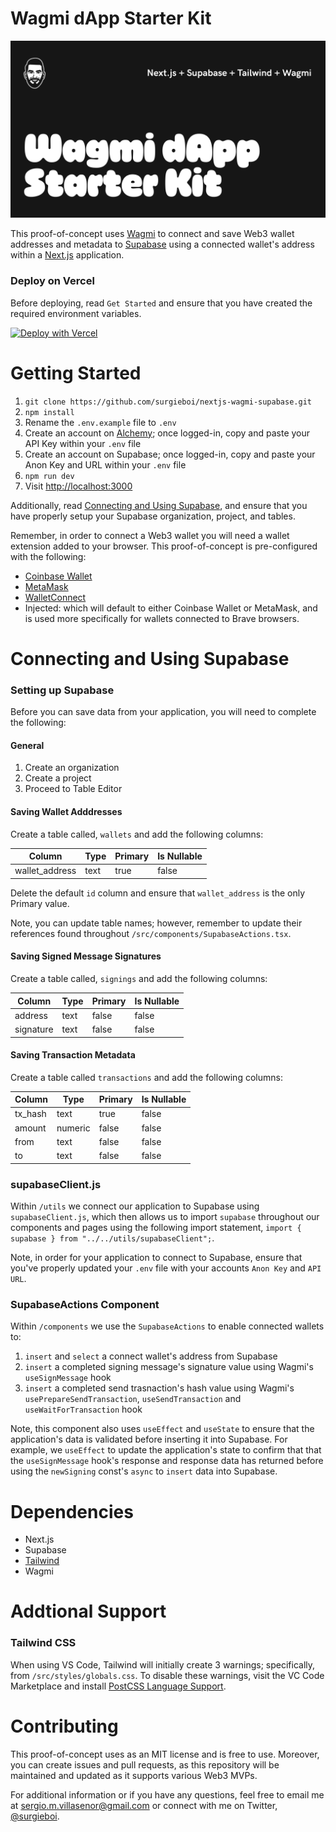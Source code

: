 # Wagmi dApp Starter Kit

<img src="nextjs-supabase-tailwind-wagmi.jpg">

This proof-of-concept uses [Wagmi](https://wagmi.sh/) to connect and save Web3 wallet addresses and metadata to [Supabase](https://supabase.com/) using a connected wallet's address within a [Next.js](https://nextjs.org/) application.

### Deploy on Vercel

Before deploying, read `Get Started` and ensure that you have created the required environment variables.

<a href="https://vercel.com/new/clone?repository-url=https%3A%2F%2Fgithub.com%2Fsurgieboi%2Fnextjs-wagmi-supabase&env=NEXT_PUBLIC_ALCHEMY_API_KEY,NEXT_PUBLIC_SUPABASE_URL,NEXT_PUBLIC_SUPABASE_ANON_KEY"><img src="https://vercel.com/button" alt="Deploy with Vercel"/></a>

# Getting Started

1. `git clone https://github.com/surgieboi/nextjs-wagmi-supabase.git`
2. `npm install`
3. Rename the `.env.example` file to `.env`
3. Create an account on [Alchemy](https://www.alchemy.com/); once logged-in, copy and paste your API Key within your `.env` file 
4. Create an account on Supabase; once logged-in, copy and paste your Anon Key and URL within your `.env` file 
5. `npm run dev`
6. Visit [http://localhost:3000](http://localhost:3000)

Additionally, read [Connecting and Using Supabase](#connecting-and-using-supabase), and ensure that you have properly setup your Supabase organization, project, and tables.

Remember, in order to connect a Web3 wallet you will need a wallet extension added to your browser. This proof-of-concept is pre-configured with the following:

- [Coinbase Wallet](https://www.coinbase.com/wallet)
- [MetaMask](https://metamask.io/)
- [WalletConnect](https://walletconnect.com/)
- Injected: which will default to either Coinbase Wallet or MetaMask, and is used more specifically for wallets connected to Brave browsers.

# Connecting and Using Supabase

### Setting up Supabase

Before you can save data from your application, you will need to complete the following:

#### General

1. Create an organization
2. Create a project
3. Proceed to Table Editor

#### Saving Wallet Adddresses

Create a table called, `wallets` and add the following columns:

| Column        | Type           | Primary  | Is Nullable  |
| ------------- |-------------| -----| -----|
| wallet_address      | text | true | false |

Delete the default `id` column and ensure that `wallet_address` is the only Primary value.

Note, you can update table names; however, remember to update their references found throughout `/src/components/SupabaseActions.tsx`.

#### Saving Signed Message Signatures

Create a table called, `signings` and add the following columns:

| Column        | Type           | Primary  | Is Nullable  |
| ------------- |-------------| -----| -----|
| address      | text | false | false |
| signature      | text | false | false |

#### Saving Transaction Metadata

Create a table called `transactions` and add the following columns:

| Column        | Type           | Primary  | Is Nullable  |
| ------------- |-------------| -----| -----|
| tx_hash      | text | true | false |
| amount      | numeric | false | false |
| from      | text | false | false |
| to      | text | false | false |


### supabaseClient.js

Within `/utils` we connect our application to Supabase using `supabaseClient.js`, which then allows us to import `supabase` throughout our components and pages using the following import statement, `import { supabase } from "../../utils/supabaseClient";`.

Note, in order for your application to connect to Supabase, ensure that you've properly updated your `.env` file with your accounts `Anon Key` and `API URL`.

### SupabaseActions Component

Within `/components` we use the `SupabaseActions` to enable connected wallets to:

1. `insert` and `select` a connect wallet's address from Supabase
2. `insert` a completed signing message's signature value using Wagmi's `useSignMessage` hook
3. `insert` a completed send trasnaction's hash value using Wagmi's `usePrepareSendTransaction`, `useSendTransaction` and `useWaitForTransaction` hook

Note, this component also uses `useEffect` and `useState` to ensure that the application's data is validated before inserting it into Supabase. For example,  we `useEffect` to update the application's state to confirm that that the `useSignMessage` hook's response and response data has returned before using the `newSigning` const's `async` to `insert` data into Supabase.  


# Dependencies

- Next.js
- Supabase
- [Tailwind](https://tailwindui.com/)
- Wagmi

# Addtional Support

### Tailwind CSS

When using VS Code, Tailwind will initially create 3 warnings; specifically, from `/src/styles/globals.css`. To disable these warnings, visit the VC Code Marketplace and install [PostCSS Language Support](https://marketplace.visualstudio.com/items?itemName=csstools.postcss).

# Contributing

This proof-of-concept uses as an MIT license and is free to use. Moreover, you can create issues and pull requests, as this repository will be maintained and updated as it supports various Web3 MVPs.

For additional information or if you have any questions, feel free to email me at [sergio.m.villasenor@gmail.com](mailto:sergio.m.villasenor@gmail.com) or connect with me on Twitter, [@surgieboi](https://twitter.com/surgieboi).

